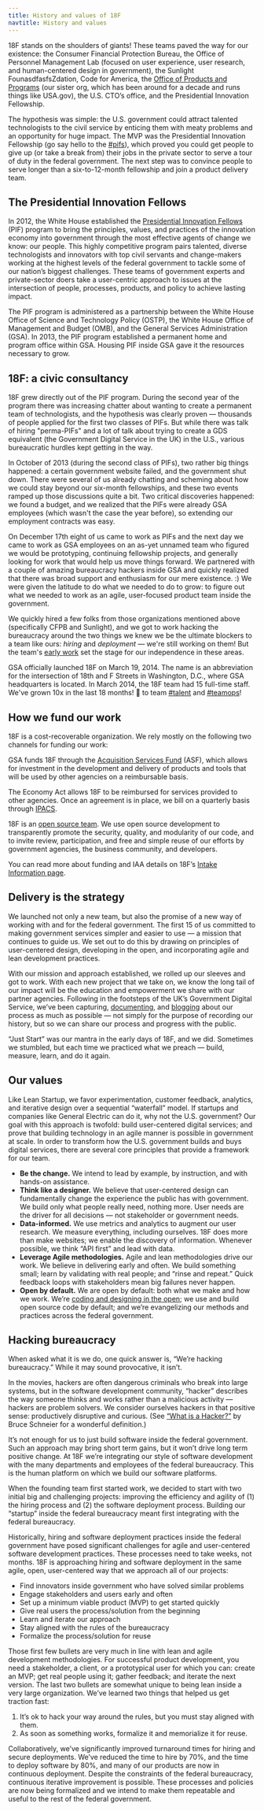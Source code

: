 ```yaml
---
title: History and values of 18F
navtitle: History and values
---
```


18F stands on the shoulders of giants! These teams paved the way for our existence: the Consumer Financial Protection Bureau, the Office of Personnel Management Lab (focused on user experience, user research, and human-centered design in government), the Sunlight FounasdfasfsZdation, Code for America, the [Office of Products and Programs](https://www.gsa.gov/portal/content/124174) (our sister org, which has been around for a decade and runs things like USA.gov), the U.S. CTO’s office, and the Presidential Innovation Fellowship.

The hypothesis was simple: the U.S. government could attract talented technologists to the civil service by enticing them with meaty problems and an opportunity for huge impact. The MVP was the Presidential Innovation Fellowship (go say hello to the <a href="https://gsa-tts.slack.com/messages/pifs/">#pifs</a>), which proved you could get people to give up (or take a break from) their jobs in the private sector to serve a tour of duty in the federal government. The next step was to convince people to serve longer than a six-to-12-month fellowship and join a product delivery team.

## The Presidential Innovation Fellows

In 2012, the White House established the [Presidential Innovation Fellows](https://www.whitehouse.gov/innovationfellows) (PIF) program to bring the principles, values, and practices of the innovation economy into government through the most effective agents of change we know: our people. This highly competitive program pairs talented, diverse technologists and innovators with top civil servants and change-makers working at the highest levels of the federal government to tackle some of our nation’s biggest challenges. These teams of government experts and private-sector doers take a user-centric approach to issues at the intersection of people, processes, products, and policy to achieve lasting impact.

The PIF program is administered as a partnership between the White House Office of Science and Technology Policy (OSTP), the White House Office of Management and Budget (OMB), and the General Services Administration (GSA). In 2013, the PIF program established a permanent home and program office within GSA. Housing PIF inside GSA gave it the resources necessary to grow.


## 18F: a civic consultancy

18F grew directly out of the PIF program. During the second year of the program there was increasing chatter about wanting to create a permanent team of technologists, and the hypothesis was clearly proven — thousands of people applied for the first two classes of PIFs. But while there was talk of hiring "perma-PIFs"  and a lot of talk about trying to create a GDS equivalent (the Government Digital Service in the UK) in the U.S., various bureaucratic hurdles kept getting in the way.

In October of 2013 (during the second class of PIFs), two rather big things happened: a certain government website failed, and the government shut down. There were several of us already chatting and scheming about how we could stay beyond our six-month fellowships, and these two events ramped up those discussions quite a bit. Two critical discoveries happened: we found a budget, and we realized that the PIFs were already GSA employees (which wasn't the case the year before), so extending our employment contracts was easy.

On December 17th eight of us came to work as PIFs and the next day we came to work as GSA employees on an as-yet unnamed team who figured we would be prototyping, continuing fellowship projects, and generally looking for work that would help us move things forward. We partnered with a couple of amazing bureaucracy hackers inside GSA and quickly realized that there was broad support and enthusiasm for our mere existence. :) We were given the latitude to do what we needed to do to grow: to figure out what we needed to work as an agile, user-focused product team inside the government.

We quickly hired a few folks from those organizations mentioned above (specifically CFPB and Sunlight), and we got to work hacking the bureaucracy around the two things we knew we be the ultimate blockers to a team like ours: ​*hiring*​ and ​*deployment*​ — we're still working on them! But the team's [early work](https://18f.gsa.gov/2014/05/14/hacking-bureaucracy-improving-hiring-and-software/) set the stage for our independence in these areas.


GSA officially launched 18F on March 19, 2014. The name is an abbreviation for the intersection of 18th and F Streets in Washington, D.C., where GSA headquarters is located. In March 2014, the 18F team had 15 full-time staff. We've grown 10x in the last 18 months! :bow: to team <a href="https://gsa-tts.slack.com/messages/talent/">#talent</a> and <a href="https://gsa-tts.slack.com/messages/teamops/">#teamops</a>!

## How we fund our work

18F is a cost-recoverable organization. We rely mostly on the following two channels for funding our work:

GSA funds 18F through the [Acquisition Services Fund](http://www.gsa.gov/portal/content/182815) (ASF), which allows for investment in the development and delivery of products and tools that will be used by other agencies on a reimbursable basis.

The Economy Act allows 18F to be reimbursed for services provided to other agencies. Once an agreement is in place, we bill on a quarterly basis through [IPACS](https://www.fiscal.treasury.gov/fsservices/gov/acctg/ipac/ipac_home.htm).

18F is an [open source team](https://18f.gsa.gov/2014/07/29/18f-an-open-source-team/). We use open source development to transparently promote the security, quality, and modularity of our code, and to invite review, participation, and free and simple reuse of our efforts by government agencies, the business community, and developers.

You can read more about funding and IAA details on 18F’s [Intake Information page](https://pages.18f.gov/intake/funding-and-iaa/).

## Delivery is the strategy

We launched not only a new team, but also the promise of a new way of working with and for the federal government. The first 15 of us committed to making government services simpler and easier to use — a mission that continues to guide us. We set out to do this by drawing on principles of user-centered design, developing in the open, and incorporating agile and lean development practices.

With our mission and approach established, we rolled up our sleeves and got to work. With each new project that we take on, we know the long tail of our impact will be the education and empowerment we share with our partner agencies. Following in the footsteps of the UK’s Government Digital Service, we’ve been capturing, [documenting](https://pages.18f.gov/), and [blogging](https://18f.gsa.gov/blog/) about our process as much as possible — not simply for the purpose of recording our history, but so we can share our process and progress with the public.

“Just Start” was our mantra in the early days of 18F, and we did. Sometimes we stumbled, but each time we practiced what we preach — build, measure, learn, and do it again.

## Our values

Like Lean Startup, we favor experimentation, customer feedback, analytics, and iterative design over a sequential “waterfall” model. If startups and companies like General Electric can do it, why not the U.S. government? Our goal with this approach is twofold: build user-centered digital services; and prove that building technology in an agile manner is possible in government at scale. In order to transform how the U.S. government builds and buys digital services, there are several core principles that provide a framework for our team.

- **Be the change.** We intend to lead by example, by instruction, and with hands-on assistance.
- **Think like a designer.** We believe that user-centered design can fundamentally change the experience the public has with government. We build only what people really need, nothing more. User needs are the driver for all decisions — not stakeholder or government needs.
- **Data-informed.** We use metrics and analytics to augment our user research. We measure everything, including ourselves. 18F does more than make websites; we enable the discovery of information. Whenever possible, we think “API first” and lead with data.
- **Leverage Agile methodologies.** Agile and lean methodologies drive our work. We believe in delivering early and often. We build something small; learn by validating with real people; and “rinse and repeat.” Quick feedback loops with stakeholders mean big failures never happen.
- **Open by default.** We are open by default: both what we make and how we work. We’re [coding and designing in the open](https://github.com/18f); we use and build open source code by default; and we’re evangelizing our methods and practices across the federal government.

## Hacking bureaucracy

When asked what it is we do, one quick answer is, “We’re hacking bureaucracy.” While it may sound provocative, it isn’t.

In the movies, hackers are often dangerous criminals who break into large systems, but in the software development community, “hacker” describes the way someone thinks and works rather than a malicious activity — hackers are problem solvers. We consider ourselves hackers in that positive sense: productively disruptive and curious. (See [“What is a Hacker?”](https://www.schneier.com/blog/archives/2006/09/what_is_a_hacke.html) by Bruce Schneier for a wonderful definition.)

It’s not enough for us to just build software inside the federal government. Such an approach may bring short term gains, but it won’t drive long term positive change. At 18F we’re integrating our style of software development with the many departments and employees of the federal bureaucracy. This is the human platform on which we build our software platforms.

When the founding team first started work, we decided to start with two initial big and challenging projects: improving the efficiency and agility of (1) the hiring process and (2) the software deployment process. Building our “startup” inside the federal bureaucracy meant first integrating with the federal bureaucracy.

Historically, hiring and software deployment practices inside the federal government have posed significant challenges for agile and user-centered software development practices. These processes need to take weeks, not months. 18F is approaching hiring and software deployment in the same agile, open, user-centered way that we approach all of our projects:

- Find innovators inside government who have solved similar problems
- Engage stakeholders and users early and often
- Set up a minimum viable product (MVP) to get started quickly
- Give real users the process/solution from the beginning
- Learn and iterate our approach
- Stay aligned with the rules of the bureaucracy
- Formalize the process/solution for reuse

Those first few bullets are very much in line with lean and agile development methodologies. For successful product development, you need a stakeholder, a client, or a prototypical user for which you can: create an MVP; get real people using it; gather feedback; and iterate the next version. The last two bullets are somewhat unique to being lean inside a very large organization. We’ve learned two things that helped us get traction fast:

1. It’s ok to hack your way around the rules, but you must stay aligned with them.
2. As soon as something works, formalize it and memorialize it for reuse.

Collaboratively, we’ve significantly improved turnaround times for hiring and secure deployments. We’ve reduced the time to hire by 70%, and the time to deploy software by 80%, and many of our products are now in continuous deployment. Despite the constraints of the federal bureaucracy, continuous iterative improvement is possible. These processes and policies are now being formalized and we intend to make them repeatable and useful to the rest of the federal government.
